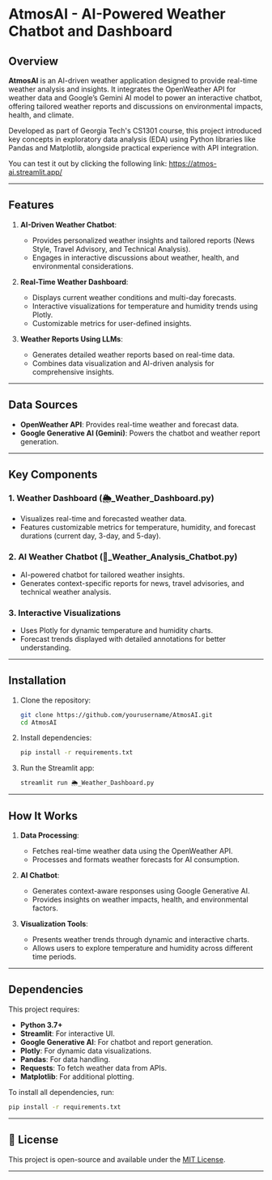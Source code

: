 # AtmosAI - AI-Powered Weather Chatbot and Dashboard  

## Overview  

**AtmosAI** is an AI-driven weather application designed to provide real-time weather analysis and insights. It integrates the OpenWeather API for weather data and Google’s Gemini AI model to power an interactive chatbot, offering tailored weather reports and discussions on environmental impacts, health, and climate. 

Developed as part of Georgia Tech's CS1301 course, this project introduced key concepts in exploratory data analysis (EDA) using Python libraries like Pandas and Matplotlib, alongside practical experience with API integration.

You can test it out by clicking the following link: https://atmos-ai.streamlit.app/

---  

## Features  

1. **AI-Driven Weather Chatbot**:  
   - Provides personalized weather insights and tailored reports (News Style, Travel Advisory, and Technical Analysis).  
   - Engages in interactive discussions about weather, health, and environmental considerations.  

2. **Real-Time Weather Dashboard**:  
   - Displays current weather conditions and multi-day forecasts.  
   - Interactive visualizations for temperature and humidity trends using Plotly.  
   - Customizable metrics for user-defined insights.  

3. **Weather Reports Using LLMs**:  
   - Generates detailed weather reports based on real-time data.  
   - Combines data visualization and AI-driven analysis for comprehensive insights.  

---  

## Data Sources  

- **OpenWeather API**: Provides real-time weather and forecast data.  
- **Google Generative AI (Gemini)**: Powers the chatbot and weather report generation.  

---  

## Key Components  

### **1. Weather Dashboard (🌦️_Weather_Dashboard.py)**  
   - Visualizes real-time and forecasted weather data.  
   - Features customizable metrics for temperature, humidity, and forecast durations (current day, 3-day, and 5-day).  

### **2. AI Weather Chatbot (🤖_Weather_Analysis_Chatbot.py)**  
   - AI-powered chatbot for tailored weather insights.  
   - Generates context-specific reports for news, travel advisories, and technical weather analysis.  

### **3. Interactive Visualizations**  
   - Uses Plotly for dynamic temperature and humidity charts.  
   - Forecast trends displayed with detailed annotations for better understanding.  

---  

## Installation  

1. Clone the repository:  
   ```bash  
   git clone https://github.com/yourusername/AtmosAI.git  
   cd AtmosAI  
   ```  

2. Install dependencies:  
   ```bash  
   pip install -r requirements.txt  
   ```  

3. Run the Streamlit app:  
   ```bash  
   streamlit run 🌦️_Weather_Dashboard.py  
   ```  

---  

## How It Works  

1. **Data Processing**:  
   - Fetches real-time weather data using the OpenWeather API.  
   - Processes and formats weather forecasts for AI consumption.  

2. **AI Chatbot**:  
   - Generates context-aware responses using Google Generative AI.  
   - Provides insights on weather impacts, health, and environmental factors.  

3. **Visualization Tools**:  
   - Presents weather trends through dynamic and interactive charts.  
   - Allows users to explore temperature and humidity across different time periods.  

---  

## Dependencies  

This project requires:  
- **Python 3.7+**  
- **Streamlit**: For interactive UI.  
- **Google Generative AI**: For chatbot and report generation.  
- **Plotly**: For dynamic data visualizations.  
- **Pandas**: For data handling.  
- **Requests**: To fetch weather data from APIs.  
- **Matplotlib**: For additional plotting.  

To install all dependencies, run:  
```bash  
pip install -r requirements.txt  
```  

---  

## 📝 License  

This project is open-source and available under the [MIT License](LICENSE).  

---  
